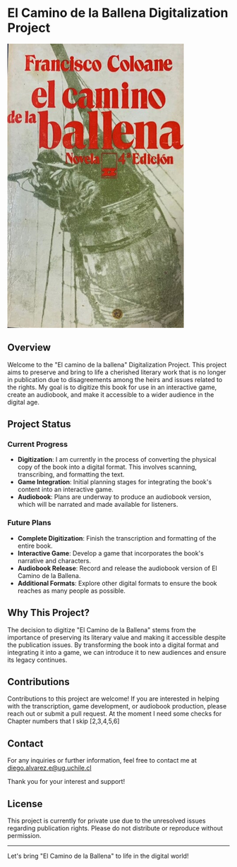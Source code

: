 # El Camino de la Ballena Digitalization Project

![Book Cover](/portada.jpg)

## Overview

Welcome to the "El camino de la ballena" Digitalization Project. This project aims to preserve and bring to life a cherished literary work that is no longer in publication due to disagreements among the heirs and issues related to the rights. My goal is to digitize this book for use in an interactive game, create an audiobook, and make it accessible to a wider audience in the digital age.

## Project Status

### Current Progress

- **Digitization**: I am currently in the process of converting the physical copy of the book into a digital format. This involves scanning, transcribing, and formatting the text.
- **Game Integration**: Initial planning stages for integrating the book's content into an interactive game.
- **Audiobook**: Plans are underway to produce an audiobook version, which will be narrated and made available for listeners.

### Future Plans

- **Complete Digitization**: Finish the transcription and formatting of the entire book.
- **Interactive Game**: Develop a game that incorporates the book's narrative and characters.
- **Audiobook Release**: Record and release the audiobook version of El Camino de la Ballena.
- **Additional Formats**: Explore other digital formats to ensure the book reaches as many people as possible.

## Why This Project?

The decision to digitize "El Camino de la Ballena" stems from the importance of preserving its literary value and making it accessible despite the publication issues. By transforming the book into a digital format and integrating it into a game, we can introduce it to new audiences and ensure its legacy continues.

## Contributions

Contributions to this project are welcome! If you are interested in helping with the transcription, game development, or audiobook production, please reach out or submit a pull request.
At the moment I need some checks for Chapter numbers that I skip [2,3,4,5,6]

## Contact

For any inquiries or further information, feel free to contact me at diego.alvarez.e@ug.uchile.cl

Thank you for your interest and support!

## License

This project is currently for private use due to the unresolved issues regarding publication rights. Please do not distribute or reproduce without permission.

---

Let's bring "El Camino de la Ballena" to life in the digital world!
